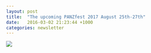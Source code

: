 ```yaml
---
layout: post
title:  "The upcoming PANZfest 2017 August 25th-27th"
date:   2016-03-02 21:23:44 +1000
categories: newsletter
---
```


<p><img src="https://www.dropbox.com/s/n4ppzfubjay1gkg/PANZfest_logo_1.jpg?dl=0" /></p>
